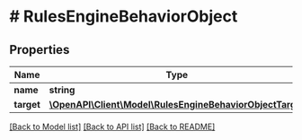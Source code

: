 # # RulesEngineBehaviorObject

## Properties

Name | Type | Description | Notes
------------ | ------------- | ------------- | -------------
**name** | **string** |  |
**target** | [**\OpenAPI\Client\Model\RulesEngineBehaviorObjectTarget**](RulesEngineBehaviorObjectTarget.md) |  |

[[Back to Model list]](../../README.md#models) [[Back to API list]](../../README.md#endpoints) [[Back to README]](../../README.md)
